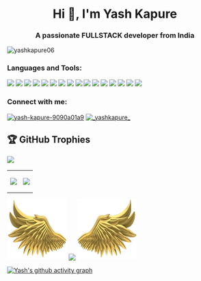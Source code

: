 <h1 align="center">Hi 👋, I'm Yash Kapure</h1>
<h3 align="center">A passionate FULLSTACK developer from India</h3>

<!-- [![@kapureyash's Holopin board](https://holopin.io/api/user/board?user=kapureyash)](https://holopin.io/@kapureyash) -->

<p align="left"> <img src="https://komarev.com/ghpvc/?username=yashkapure06&label=Profile%20views&color=0e75b6&style=flat" alt="yashkapure06" /> </p>


<!-- - 🌱 I’m currently learning **Java, DSA** whenever I get time, + **ReactNative** -->

<!-- 👨‍💻 All of my projects are available at [https://yash-kapure.vercel.app/](https://yash-kapure.vercel.app/) -->

<!-- - 💬 Ask me about **Frontend Web Development, ReactJs, NextJs, CSS, MaterialUI, Python** -->

<!-- - 📫 How to reach me **yashkapure06@gmail.com** -->

<!-- 📄 Know about my experiences [My Portfolio](https://yash-kapure.vercel.app/)-->

<!-- - ⚡ Fun fact **I love to Learn New Thing and Technologies** -->


<h3 align="left">Languages and Tools:</h3>
<div align="left">
<a style="text-decoration:none">
  <img height="30" src="https://img.shields.io/badge/javascript-%23323330.svg?style=for-the-badge&logo=javascript&logoColor=%23F7DF1E" />
</a>
<a style="text-decoration:none">
  <img height="30" src="https://img.shields.io/badge/nextjs-%2320232a.svg?style=for-the-badge&logo=nextdotjs&logoColor=fff" />
</a>

<a style="text-decoration:none">
  <img height="30" src="https://img.shields.io/badge/react-%2320232a.svg?style=for-the-badge&logo=react&logoColor=%2361DAFB" />
</a>
<a style="text-decoration:none">
  <img height="30" src="https://img.shields.io/badge/node.js-6DA55F?style=for-the-badge&logo=node.js&logoColor=white" />
</a>
<a style="text-decoration:none">
  <img height="30" src="https://img.shields.io/badge/typescript-3776AB?logo=typescript&logoColor=fff&style=for-the-badge" />
</a>

<a style="text-decoration:none">
  <img height="30" src="https://img.shields.io/badge/express-%2320232a?logo=express&logoColor=fff&style=for-the-badge" />
</a>

<a style="text-decoration:none">
  <img height="30" src="https://img.shields.io/badge/mongodb-4FC08D?logo=mongodb&logoColor=fff&style=for-the-badge" />
</a>
<a style="text-decoration:none">
  <img height="30" src="https://img.shields.io/badge/Python-3776AB?logo=python&logoColor=fff&style=for-the-badge" />
</a>
<a style="text-decoration:none">
  <img height="30" src="https://img.shields.io/badge/MaterialUI-blue?logo=mui&logoColor=fff&style=for-the-badge" />
</a>
<a style="text-decoration:none">
  <img height="30" src="https://img.shields.io/badge/github-%2320232a?logo=github&logoColor=fff&style=for-the-badge" />
</a>
<a style="text-decoration:none">
  <img height="30" src="https://img.shields.io/badge/heroku-3776AB?logo=heroku&logoColor=fff&style=for-the-badge" />
</a>
<a style="text-decoration:none">
  <img height="30" src="https://img.shields.io/badge/netlify-6DA55F?logo=netlify&logoColor=fff&style=for-the-badge" />
</a>
<a style="text-decoration:none">
  <img height="30" src="https://img.shields.io/badge/html5-red?logo=html5&logoColor=fff&style=for-the-badge" />
</a>
<a style="text-decoration:none">
  <img height="30" src="https://img.shields.io/badge/css3-blue?logo=css3&logoColor=fff&style=for-the-badge" />
</a>
<a style="text-decoration:none">
  <img height="30" src="https://img.shields.io/badge/Git-red?logo=git&logoColor=fff&style=for-the-badge" />
</a>
<a style="text-decoration:none">
  <img height="30" src="https://img.shields.io/badge/Sass-E75480?logo=sass&logoColor=fff&style=for-the-badge" />
</a>
</div>


<h3 align="left">Connect with me:</h3>
<p align="left">
<a href="https://linkedin.com/in/yash-kapure-9090a01a9" target="blank"><img align="center" src="https://raw.githubusercontent.com/rahuldkjain/github-profile-readme-generator/master/src/images/icons/Social/linked-in-alt.svg" alt="yash-kapure-9090a01a9" height="30" width="40" /></a>
<a href="https://instagram.com/_yashkapure_" target="blank"><img align="center" src="https://raw.githubusercontent.com/rahuldkjain/github-profile-readme-generator/master/src/images/icons/Social/instagram.svg" alt="_yashkapure_" height="30" width="40" /></a>
</p>


##  🏆 GitHub Trophies

![](https://github-profile-trophy.vercel.app/?username=Yashkapure06&theme=discord&no-frame=false&no-bg=false&margin-w=4)

<table>
<tr>
  <td align="center">
  <p align="center">
  <a href="https://github.com/anubhavdevv">
    <img align="center" src="https://github-readme-stats.vercel.app/api/top-langs?username=yashkapure06&show_icons=true&theme=radical&locale=en&layout=compact"/>
  </a>
  </td>
  <td align="center">
  <a href="https://github.com/anubhavdevv">
    <img align="center" height="190px" src="https://github-readme-stats.vercel.app/api?username=yashkapure06&show_icons=true&theme=radical&locale=en" />
  </a>
  </td>
</p>
</details>
</table>


<p align="left">
<img height="140" width="140" src="https://github.com/Yashkapure06/Yashkapure06/blob/main/PNG/left.png">

<img align="center" src="https://github-readme-streak-stats.herokuapp.com/?user=Yashkapure06&theme=radical&hide_border=false"/>

<img height="140" width="140" src="https://github.com/Yashkapure06/Yashkapure06/blob/main/PNG/right.png">

</p>

[![Yash's github activity graph](https://activity-graph.herokuapp.com/graph?username=Yashkapure06&bg_color=000000&color=4c9d9e&line=e2a2be&point=0cfd08&area=true&theme=radical&hide_border=true)](https://github.com/ashutosh00710/github-readme-activity-graph)

<!-- # 📊GitHub Stats :

<p><img  height="450" width="100%" align="center" src="https://wakatime.com/share/@_yashkapure_/9c82d094-708b-45f5-97dd-5a2a19a126a3.svg" alt="yashkapure06" /></p>
-->

<!-- ![](https://github-readme-stats.vercel.app/api?username=Yashkapure06&theme=dark&hide_border=false&include_all_commits=false&count_private=true)<br/>-->
<!-- ![](https://github-readme-stats.vercel.app/api/top-langs/?username=Yashkapure06&theme=dark&hide_border=false&include_all_commits=false&count_private=true&layout=compact)-->

